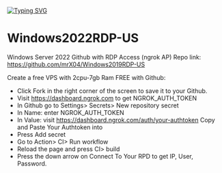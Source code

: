 [![Typing SVG](http://readme-typing-svg.herokuapp.com?size=30&center=true&vCenter=true&lines=Free+Windows+RDP%2FVPS)](https://git.io/typing-svg)
# Windows2022RDP-US
Windows Server 2022 Github with RDP Access (ngrok AP) 
Repo link: https://github.com/mrX04/Windows2019RDP-US

Create a free VPS with 2cpu-7gb Ram FREE with Github:

+ Click Fork in the right corner of the screen to save it to your Github.
+ Visit https://dashboard.ngrok.com to get NGROK_AUTH_TOKEN
+ In Github go to Settings> Secrets> New repository secret
+ In Name: enter NGROK_AUTH_TOKEN
+ In Value: visit https://dashboard.ngrok.com/auth/your-authtoken Copy and Paste Your Authtoken into
+ Press Add secret
+ Go to Action> CI> Run workflow
+ Reload the page and press CI> build
+ Press the down arrow on Connect To Your RPD to get IP, User, Password.
